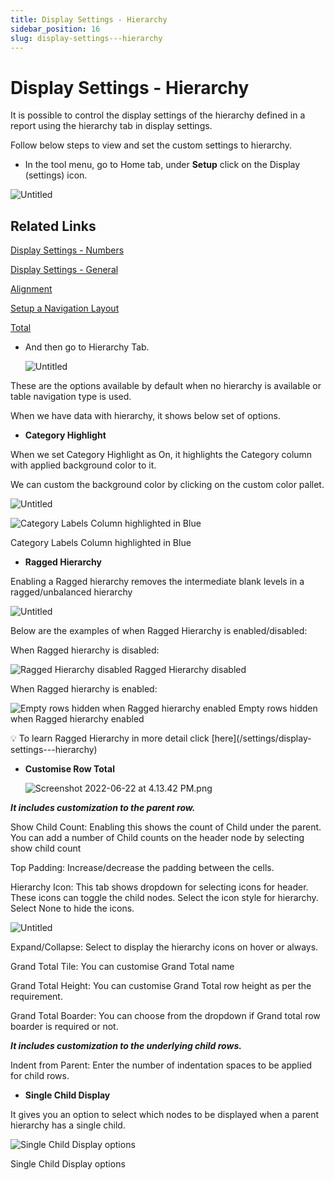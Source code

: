 ```yaml
---
title: Display Settings - Hierarchy
sidebar_position: 16
slug: display-settings---hierarchy
---
```


# Display Settings - Hierarchy

It is possible to control the display settings of the hierarchy defined in a report using the hierarchy tab in display settings.

Follow below steps to view and set the custom settings to hierarchy.

- In the tool menu, go to Home tab, under **Setup** click on the Display (settings) icon.

![Untitled](/img/Setting/Hierarchy/Hierarchy1.png)

## Related Links

[Display Settings - Numbers](/settings/display-settings---numbers)

[Display Settings - General](/settings/display-settings---general/)

[Alignment](/build/alignment)

[Setup a Navigation Layout](/build/setup-a-navigation-layout)

[Total](/build/Total)

- And then go to Hierarchy Tab.
    
    ![Untitled](/img/Setting/Hierarchy/Hierarchy2.png)

These are the options available by default when no hierarchy is available or table navigation type is used.

When we have data with hierarchy, it shows below set of options.

- **Category Highlight**

When we set Category Highlight as On, it highlights the Category column with applied background color to it.

We can custom the background color by clicking on the custom color pallet.

![Untitled](/img/Setting/Hierarchy/Hierarchy3.png)

![Category Labels Column highlighted in Blue](/img/Setting/Hierarchy/Hierarchy4.png)

Category Labels Column highlighted in Blue

- **Ragged Hierarchy**

Enabling a Ragged hierarchy removes the intermediate blank levels in a ragged/unbalanced hierarchy

![Untitled](/img/Setting/Hierarchy/Hierarchy5.png)

Below are the examples of when Ragged Hierarchy is enabled/disabled:

When Ragged hierarchy is disabled:

![Ragged Hierarchy disabled](/img/Setting/Hierarchy/Hierarchy6.png)
Ragged Hierarchy disabled

When Ragged hierarchy is enabled:

![Empty rows hidden when Ragged hierarchy enabled](/img/Setting/Hierarchy/Hierarchy7.png)
Empty rows hidden when Ragged hierarchy enabled

<aside>
💡 To learn Ragged Hierarchy in more detail click [here](/settings/display-settings---hierarchy)

</aside>

- **Customise Row Total**
    
    ![Screenshot 2022-06-22 at 4.13.42 PM.png](/img/Setting/Hierarchy/Hierarchy8.png) 

***It includes customization to the parent row.***

Show Child Count: Enabling this shows the count of Child under the parent. You can add a number of Child counts on the header node by selecting show child count

Top Padding: Increase/decrease the padding between the cells.

Hierarchy Icon: This tab shows dropdown for selecting icons for header. These icons can toggle the child nodes. Select the icon style for hierarchy. Select None to hide the icons.

![Untitled](/img/Setting/Hierarchy/Hierarchy9.png)

Expand/Collapse: Select to display the hierarchy icons on hover or always.

Grand Total Tile: You can customise Grand Total name

Grand Total Height: You can customise Grand Total row height as per the requirement.

Grand Total Boarder: You can choose from the dropdown if Grand total row boarder is required or not.

 ***It includes customization to the underlying child rows.***

Indent from Parent: Enter the number of indentation spaces to be applied for child rows.

- **Single Child Display**

It gives you an option to select which nodes to be displayed when a parent hierarchy has a single child.

![Single Child Display options](/img/Setting/Hierarchy/Hierarchy10.png)

Single Child Display options